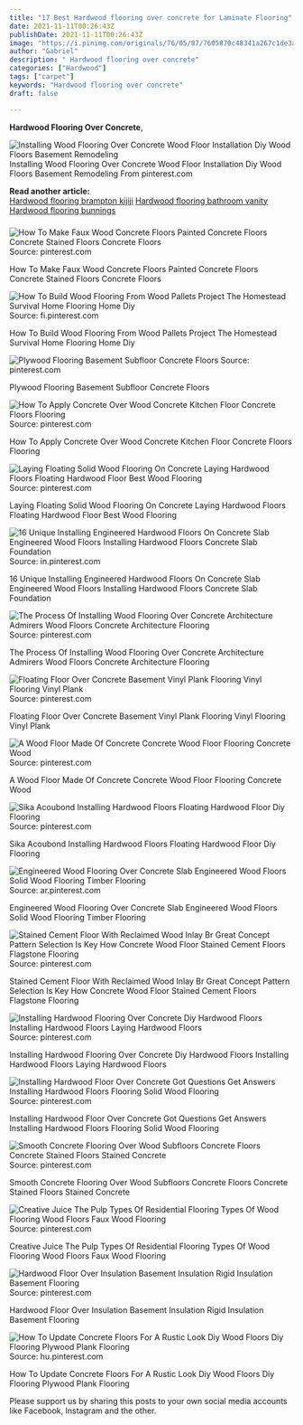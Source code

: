 ```yaml
---
title: "17 Best Hardwood flooring over concrete for Laminate Flooring"
date: 2021-11-11T00:26:43Z
publishDate: 2021-11-11T00:26:43Z
image: "https://i.pinimg.com/originals/76/05/87/7605870c48341a267c1de3a5325f8234.jpg"
author: "Gabriel"
description: " Hardwood flooring over concrete"
categories: ["Hardwood"]
tags: ["carpet"]
keywords: "Hardwood flooring over concrete"
draft: false

---
```

<!-- Head tag Code -->
**Hardwood Flooring Over Concrete**, 

![Installing Wood Flooring Over Concrete Wood Floor Installation Diy Wood Floors Basement Remodeling](https://i.pinimg.com/originals/57/4c/a1/574ca13a0fc41ca081e191eaa062d900.jpg "Installing Wood Flooring Over Concrete Wood Floor Installation Diy Wood Floors Basement Remodeling")
Installing Wood Flooring Over Concrete Wood Floor Installation Diy Wood Floors Basement Remodeling From pinterest.com

**Read another article:**  
[Hardwood flooring brampton kijiji](/hardwood-flooring-brampton-kijiji/)
[Hardwood flooring bathroom vanity](/hardwood-flooring-bathroom-vanity/)
[Hardwood flooring bunnings](/hardwood-flooring-bunnings/)




### 

 


![How To Make Faux Wood Concrete Floors Painted Concrete Floors Concrete Stained Floors Concrete Floors](https://i.pinimg.com/736x/9e/93/d2/9e93d2045362ae231b87702746be9e7f.jpg "How To Make Faux Wood Concrete Floors Painted Concrete Floors Concrete Stained Floors Concrete Floors")
Source: pinterest.com

How To Make Faux Wood Concrete Floors Painted Concrete Floors Concrete Stained Floors Concrete Floors  

![How To Build Wood Flooring From Wood Pallets Project The Homestead Survival Home Flooring Home Diy](https://i.pinimg.com/originals/de/f2/f1/def2f16f7d43f3bf1e2a2c39cce08652.jpg "How To Build Wood Flooring From Wood Pallets Project The Homestead Survival Home Flooring Home Diy")
Source: fi.pinterest.com

How To Build Wood Flooring From Wood Pallets Project The Homestead Survival Home Flooring Home Diy  

![Plywood Flooring Basement Subfloor Concrete Floors](https://i.pinimg.com/originals/5f/65/77/5f657732c19edd73b8cbeceba37fa1a4.jpg "Plywood Flooring Basement Subfloor Concrete Floors")
Source: pinterest.com

Plywood Flooring Basement Subfloor Concrete Floors  

![How To Apply Concrete Over Wood Concrete Kitchen Floor Concrete Floors Flooring](https://i.pinimg.com/564x/b6/3e/71/b63e710f2452998613a1c2cf2c631633--inexpensive-flooring-plywood-subfloor.jpg "How To Apply Concrete Over Wood Concrete Kitchen Floor Concrete Floors Flooring")
Source: pinterest.com

How To Apply Concrete Over Wood Concrete Kitchen Floor Concrete Floors Flooring  

![Laying Floating Solid Wood Flooring On Concrete Laying Hardwood Floors Floating Hardwood Floor Best Wood Flooring](https://i.pinimg.com/originals/12/9e/38/129e38e0f2dceb96ee6296092b741238.jpg "Laying Floating Solid Wood Flooring On Concrete Laying Hardwood Floors Floating Hardwood Floor Best Wood Flooring")
Source: pinterest.com

Laying Floating Solid Wood Flooring On Concrete Laying Hardwood Floors Floating Hardwood Floor Best Wood Flooring  

![16 Unique Installing Engineered Hardwood Floors On Concrete Slab Engineered Wood Floors Installing Hardwood Floors Concrete Slab Foundation](https://i.pinimg.com/originals/b4/bc/ea/b4bceaeb3337f774e62a3c191f4cc6a7.jpg "16 Unique Installing Engineered Hardwood Floors On Concrete Slab Engineered Wood Floors Installing Hardwood Floors Concrete Slab Foundation")
Source: in.pinterest.com

16 Unique Installing Engineered Hardwood Floors On Concrete Slab Engineered Wood Floors Installing Hardwood Floors Concrete Slab Foundation  

![The Process Of Installing Wood Flooring Over Concrete Architecture Admirers Wood Floors Concrete Architecture Flooring](https://i.pinimg.com/originals/2e/a4/9e/2ea49e895e521bcdc2f940cf4e38f749.jpg "The Process Of Installing Wood Flooring Over Concrete Architecture Admirers Wood Floors Concrete Architecture Flooring")
Source: pinterest.com

The Process Of Installing Wood Flooring Over Concrete Architecture Admirers Wood Floors Concrete Architecture Flooring  

![Floating Floor Over Concrete Basement Vinyl Plank Flooring Vinyl Flooring Vinyl Plank](https://i.pinimg.com/736x/19/89/0b/19890bb4392b48c507ac80986a7d5472.jpg "Floating Floor Over Concrete Basement Vinyl Plank Flooring Vinyl Flooring Vinyl Plank")
Source: pinterest.com

Floating Floor Over Concrete Basement Vinyl Plank Flooring Vinyl Flooring Vinyl Plank  

![A Wood Floor Made Of Concrete Concrete Wood Floor Flooring Concrete Wood](https://i.pinimg.com/originals/e8/7c/c9/e87cc91497c0c45f9df21dcfc3c1e7e0.jpg "A Wood Floor Made Of Concrete Concrete Wood Floor Flooring Concrete Wood")
Source: pinterest.com

A Wood Floor Made Of Concrete Concrete Wood Floor Flooring Concrete Wood  

![Sika Acoubond Installing Hardwood Floors Floating Hardwood Floor Diy Flooring](https://i.pinimg.com/originals/95/17/42/951742a03aa8d19d81fb77768fa0e11e.jpg "Sika Acoubond Installing Hardwood Floors Floating Hardwood Floor Diy Flooring")
Source: pinterest.com

Sika Acoubond Installing Hardwood Floors Floating Hardwood Floor Diy Flooring  

![Engineered Wood Flooring Over Concrete Slab Engineered Wood Floors Solid Wood Flooring Timber Flooring](https://i.pinimg.com/originals/6c/0f/1b/6c0f1beeeea42079bec4cadd730f4969.jpg "Engineered Wood Flooring Over Concrete Slab Engineered Wood Floors Solid Wood Flooring Timber Flooring")
Source: ar.pinterest.com

Engineered Wood Flooring Over Concrete Slab Engineered Wood Floors Solid Wood Flooring Timber Flooring  

![Stained Cement Floor With Reclaimed Wood Inlay Br Great Concept Pattern Selection Is Key How Concrete Wood Floor Stained Cement Floors Flagstone Flooring](https://i.pinimg.com/originals/a8/f9/c1/a8f9c105e828003c51536044a9d927f5.jpg "Stained Cement Floor With Reclaimed Wood Inlay Br Great Concept Pattern Selection Is Key How Concrete Wood Floor Stained Cement Floors Flagstone Flooring")
Source: pinterest.com

Stained Cement Floor With Reclaimed Wood Inlay Br Great Concept Pattern Selection Is Key How Concrete Wood Floor Stained Cement Floors Flagstone Flooring  

![Installing Hardwood Flooring Over Concrete Diy Hardwood Floors Installing Hardwood Floors Laying Hardwood Floors](https://i.pinimg.com/originals/26/6c/b4/266cb48bed430c611dea4a7c4fafc1cc.jpg "Installing Hardwood Flooring Over Concrete Diy Hardwood Floors Installing Hardwood Floors Laying Hardwood Floors")
Source: pinterest.com

Installing Hardwood Flooring Over Concrete Diy Hardwood Floors Installing Hardwood Floors Laying Hardwood Floors  

![Installing Hardwood Floor Over Concrete Got Questions Get Answers Installing Hardwood Floors Flooring Solid Wood Flooring](https://i.pinimg.com/originals/00/3e/24/003e24b517cc8fe67f2e09cea99ccb55.jpg "Installing Hardwood Floor Over Concrete Got Questions Get Answers Installing Hardwood Floors Flooring Solid Wood Flooring")
Source: pinterest.com

Installing Hardwood Floor Over Concrete Got Questions Get Answers Installing Hardwood Floors Flooring Solid Wood Flooring  

![Smooth Concrete Flooring Over Wood Subfloors Concrete Floors Concrete Stained Floors Stained Concrete](https://i.pinimg.com/originals/99/45/3d/99453d52b0906ea8e52b5c25c5e3c094.jpg "Smooth Concrete Flooring Over Wood Subfloors Concrete Floors Concrete Stained Floors Stained Concrete")
Source: pinterest.com

Smooth Concrete Flooring Over Wood Subfloors Concrete Floors Concrete Stained Floors Stained Concrete  

![Creative Juice The Pulp Types Of Residential Flooring Types Of Wood Flooring Wood Floors Faux Wood Flooring](https://i.pinimg.com/474x/0c/2b/11/0c2b111d4178263ef90bf90fcb9b556b--types-of-wood-flooring-faux-wood-flooring.jpg "Creative Juice The Pulp Types Of Residential Flooring Types Of Wood Flooring Wood Floors Faux Wood Flooring")
Source: pinterest.com

Creative Juice The Pulp Types Of Residential Flooring Types Of Wood Flooring Wood Floors Faux Wood Flooring  

![Hardwood Floor Over Insulation Basement Insulation Rigid Insulation Basement Flooring](https://i.pinimg.com/originals/f2/d6/ce/f2d6ceee5aa346129355e698e0c57d81.jpg "Hardwood Floor Over Insulation Basement Insulation Rigid Insulation Basement Flooring")
Source: pinterest.com

Hardwood Floor Over Insulation Basement Insulation Rigid Insulation Basement Flooring  

![How To Update Concrete Floors For A Rustic Look Diy Wood Floors Diy Flooring Plywood Plank Flooring](https://i.pinimg.com/originals/76/05/87/7605870c48341a267c1de3a5325f8234.jpg "How To Update Concrete Floors For A Rustic Look Diy Wood Floors Diy Flooring Plywood Plank Flooring")
Source: hu.pinterest.com

How To Update Concrete Floors For A Rustic Look Diy Wood Floors Diy Flooring Plywood Plank Flooring  

Please support us by sharing this posts to your own social media accounts like Facebook, Instagram and the other.

